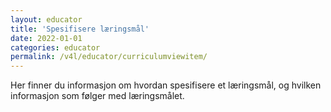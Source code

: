 ```yaml
---
layout: educator
title: 'Spesifisere læringsmål'
date: 2022-01-01
categories: educator
permalink: /v4l/educator/curriculumviewitem/
---
```


Her finner du informasjon om hvordan spesifisere et læringsmål, og hvilken informasjon som følger med læringsmålet.